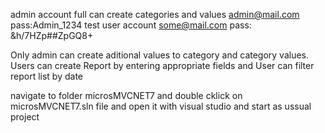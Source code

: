 admin account full can create categories and values admin@mail.com pass:Admin_1234
test user account some@mail.com pass: &h/7HZp##ZpGQ8+

Only admin can create aditional values to category and category values.
Users can create Report by entering appropriate fields 
and User can filter report list by date

navigate to folder microsMVCNET7 and double cklick on microsMVCNET7.sln file and open it with visual studio and start as ussual project